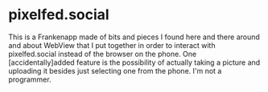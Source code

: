 # pixelfed.social
This is a Frankenapp made of bits and pieces I found here and there around and about WebView that I put together in order to interact with  pixelfed.social instead of the browser on the phone. One [accidentally]added feature is the possibility of actually taking a picture and uploading it besides just selecting one from the phone.
I'm not a programmer.
